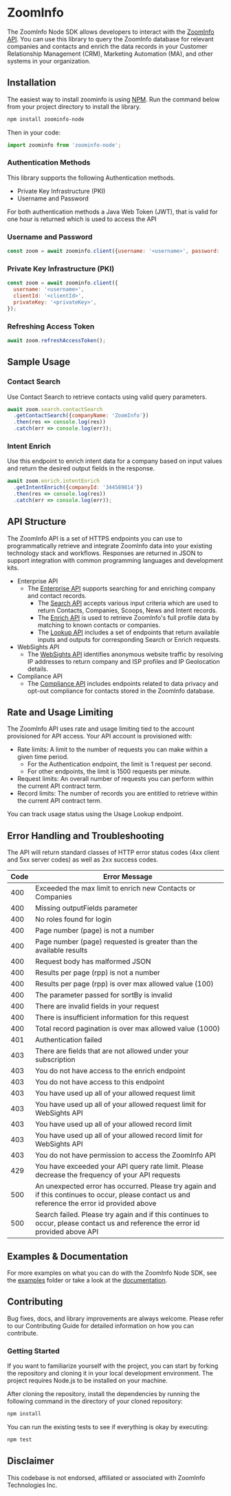 # ZoomInfo

The ZoomInfo Node SDK allows developers to interact with the
[ZoomInfo API](https://api-docs.zoominfo.com/#intro). You can use this library to query the ZoomInfo
database for relevant companies and contacts and enrich the data records in your Customer
Relationship Management (CRM), Marketing Automation (MA), and other systems in your organization.

## Installation

The easiest way to install zoominfo is using [NPM](https://npmjs.com). Run the command below from
your project directory to install the library.

```bash
npm install zoominfo-node
```

Then in your code:

```javascript
import zoominfo from 'zoominfo-node';
```

### Authentication Methods

This library supports the following Authentication methods.

- Private Key Infrastructure (PKI)
- Username and Password

For both authentication methods a Java Web Token (JWT), that is valid for one hour is returned which
is used to access the API

### Username and Password

```javascript
const zoom = await zoominfo.client({username: '<username>', password: 'password'});
```

### Private Key Infrastructure (PKI)

```javascript
const zoom = await zoominfo.client({
  username: '<username>',
  clientId: '<clientId>',
  privateKey: '<privateKey>',
});
```

### Refreshing Access Token

```javascript
await zoom.refreshAccessToken();
```

## Sample Usage

### Contact Search

Use Contact Search to retrieve contacts using valid query parameters.

```javascript
await zoom.search.contactSearch
  .getContactSearch({companyName: 'ZoomInfo'})
  .then(res => console.log(res))
  .catch(err => console.log(err));
```

### Intent Enrich

Use this endpoint to enrich intent data for a company based on input values and return the desired
output fields in the response.

```javascript
await zoom.enrich.intentEnrich
  .getIntentEnrich({companyId: '344589814'})
  .then(res => console.log(res))
  .catch(err => console.log(err));
```

## API Structure

The ZoomInfo API is a set of HTTPS endpoints you can use to programmatically retrieve and integrate
ZoomInfo data into your existing technology stack and workflows. Responses are returned in JSON to
support integration with common programming languages and development kits.

- Enterprise API
  - The [Enterprise API](https://api-docs.zoominfo.com/#614aa0e9-f630-4c0b-8e2a-b2cf60753dcd)
    supports searching for and enriching company and contact records.
    - The [Search API](https://api-docs.zoominfo.com/#156045a9-6446-4c61-b9fb-706476cfac6a) accepts
      various input criteria which are used to return Contacts, Companies, Scoops, News and Intent
      records.
    - The [Enrich API](https://api-docs.zoominfo.com/#6c2de74a-e026-401b-8910-503ae7aa57c8) is used
      to retrieve ZoomInfo's full profile data by matching to known contacts or companies.
    - The [Lookup API](https://api-docs.zoominfo.com/#28358f09-9863-42af-a93c-6710a8cacf9d) includes
      a set of endpoints that return available inputs and outputs for corresponding Search or Enrich
      requests.
- WebSights API
  - The [WebSights API](https://api-docs.zoominfo.com/#594fcf78-2a83-46c1-ae54-bde1be1af02d)
    identifies anonymous website traffic by resolving IP addresses to return company and ISP
    profiles and IP Geolocation details.
- Compliance API
  - The [Compliance API](https://api-docs.zoominfo.com/#6b305a99-cbad-4a44-aaa4-23b14d126a43)
    includes endpoints related to data privacy and opt-out compliance for contacts stored in the
    ZoomInfo database.

## Rate and Usage Limiting

The ZoomInfo API uses rate and usage limiting tied to the account provisioned for API access. Your
API account is provisioned with:

- Rate limits: A limit to the number of requests you can make within a given time period.
  - For the Authentication endpoint, the limit is 1 request per second.
  - For other endpoints, the limit is 1500 requests per minute.
- Request limits: An overall number of requests you can perform within the current API contract
  term.
- Record limits: The number of records you are entitled to retrieve within the current API contract
  term.

You can track usage status using the Usage Lookup endpoint.

## Error Handling and Troubleshooting

The API will return standard classes of HTTP error status codes (4xx client and 5xx server codes) as
well as 2xx success codes.

| Code | Error Message                                                                                                                                  |
| ---- | ---------------------------------------------------------------------------------------------------------------------------------------------- |
| 400  | Exceeded the max limit to enrich new Contacts or Companies                                                                                     |
| 400  | Missing outputFields parameter                                                                                                                 |
| 400  | No roles found for login                                                                                                                       |
| 400  | Page number (page) is not a number                                                                                                             |
| 400  | Page number (page) requested is greater than the available results                                                                             |
| 400  | Request body has malformed JSON                                                                                                                |
| 400  | Results per page (rpp) is not a number                                                                                                         |
| 400  | Results per page (rpp) is over max allowed value (100)                                                                                         |
| 400  | The parameter passed for sortBy is invalid                                                                                                     |
| 400  | There are invalid fields in your request                                                                                                       |
| 400  | There is insufficient information for this request                                                                                             |
| 400  | Total record pagination is over max allowed value (1000)                                                                                       |
| 401  | Authentication failed                                                                                                                          |
| 403  | There are fields that are not allowed under your subscription                                                                                  |
| 403  | You do not have access to the enrich endpoint                                                                                                  |
| 403  | You do not have access to this endpoint                                                                                                        |
| 403  | You have used up all of your allowed request limit                                                                                             |
| 403  | You have used up all of your allowed request limit for WebSights API                                                                           |
| 403  | You have used up all of your allowed record limit                                                                                              |
| 403  | You have used up all of your allowed record limit for WebSights API                                                                            |
| 403  | You do not have permission to access the ZoomInfo API                                                                                          |
| 429  | You have exceeded your API query rate limit. Please decrease the frequency of your API requests                                                |
| 500  | An unexpected error has occurred. Please try again and if this continues to occur, please contact us and reference the error id provided above |
| 500  | Search failed. Please try again and if this continues to occur, please contact us and reference the error id provided above API                |

## Examples & Documentation

For more examples on what you can do with the ZoomInfo Node SDK, see the [examples](/examples)
folder or take a look at the [documentation](https://api-docs.zoominfo.com/).

## Contributing

Bug fixes, docs, and library improvements are always welcome. Please refer to our Contributing Guide
for detailed information on how you can contribute.

### Getting Started

If you want to familiarize yourself with the project, you can start by forking the repository and
cloning it in your local development environment. The project requires Node.js to be installed on
your machine.

After cloning the repository, install the dependencies by running the following command in the
directory of your cloned repository:

```bash
npm install
```

You can run the existing tests to see if everything is okay by executing:

```bash
npm test
```

## Disclaimer

This codebase is not endorsed, affiliated or associated with ZoomInfo Technologies Inc.
